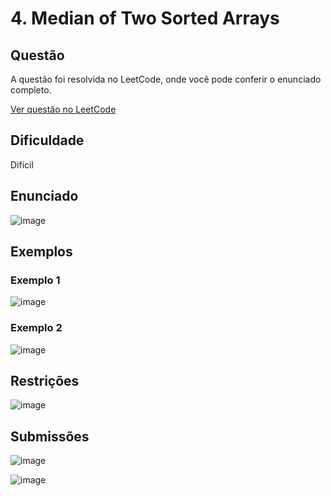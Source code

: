 # 4. Median of Two Sorted Arrays

## Questão

A questão foi resolvida no LeetCode, onde você pode conferir o enunciado completo.

[Ver questão no LeetCode](https://leetcode.com/problems/median-of-two-sorted-arrays/description/?envType=problem-list-v2&envId=niwvp8tg)    

## Dificuldade

Difícil

## Enunciado

![image](https://github.com/user-attachments/assets/7ba73406-f6c7-4b0a-a032-9dfc0879123b)

## Exemplos

### Exemplo 1

![image](https://github.com/user-attachments/assets/9b5e6d63-2dd9-4001-b02c-120f114aaea1)

### Exemplo 2

![image](https://github.com/user-attachments/assets/e16f00ee-129f-4980-9dcb-200436fe1b10)

## Restrições

![image](https://github.com/user-attachments/assets/ae5d6b72-a99d-4326-9e5f-70654d1d41af)

## Submissões

![image](https://github.com/user-attachments/assets/ce8dacc2-29a7-4876-9948-35edc6290057)

![image](https://github.com/user-attachments/assets/a1823b74-46b6-4c80-9c4f-f7ecc4873dc2)
